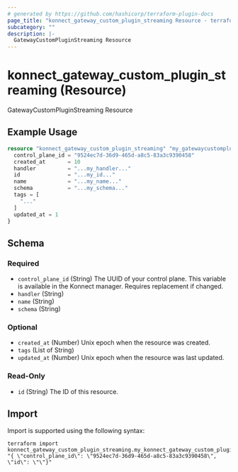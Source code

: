 ```yaml
---
# generated by https://github.com/hashicorp/terraform-plugin-docs
page_title: "konnect_gateway_custom_plugin_streaming Resource - terraform-provider-konnect"
subcategory: ""
description: |-
  GatewayCustomPluginStreaming Resource
---
```


# konnect_gateway_custom_plugin_streaming (Resource)

GatewayCustomPluginStreaming Resource

## Example Usage

```terraform
resource "konnect_gateway_custom_plugin_streaming" "my_gatewaycustompluginstreaming" {
  control_plane_id = "9524ec7d-36d9-465d-a8c5-83a3c9390458"
  created_at       = 10
  handler          = "...my_handler..."
  id               = "...my_id..."
  name             = "...my_name..."
  schema           = "...my_schema..."
  tags = [
    "..."
  ]
  updated_at = 1
}
```

<!-- schema generated by tfplugindocs -->
## Schema

### Required

- `control_plane_id` (String) The UUID of your control plane. This variable is available in the Konnect manager. Requires replacement if changed.
- `handler` (String)
- `name` (String)
- `schema` (String)

### Optional

- `created_at` (Number) Unix epoch when the resource was created.
- `tags` (List of String)
- `updated_at` (Number) Unix epoch when the resource was last updated.

### Read-Only

- `id` (String) The ID of this resource.

## Import

Import is supported using the following syntax:

```shell
terraform import konnect_gateway_custom_plugin_streaming.my_konnect_gateway_custom_plugin_streaming "{ \"control_plane_id\": \"9524ec7d-36d9-465d-a8c5-83a3c9390458\",  \"id\": \"\"}"
```
